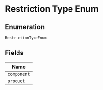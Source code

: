 
# Restriction Type Enum

## Enumeration

`RestrictionTypeEnum`

## Fields

| Name |
|  --- |
| `component` |
| `product` |

